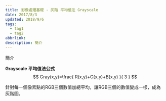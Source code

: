 ```yaml
---
title: 影像處理基礎 - 灰階 平均值法 Grayscale
date: 2017/8/3
updated: 2018/9/6
tags:
  - tag1
  - tag2
abbrlink: 
description: 簡介
---
```

簡介
<!--more-->
**Grayscale 平均值法公式**
$$
Gray(x,y)=\frac{ R(x,y)+G(x,y)+B(x,y) }{ 3 }
$$

針對每一個像素點的RGB三個數值加總平均，讓RGB三個的數值變成一樣，成為灰階圖。
